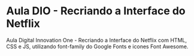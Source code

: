 # Aula DIO - Recriando a Interface do Netflix

Aula Digital Innovation One - Recriando a Interface do Netflix com HTML, CSS e JS, utilizando font-family do Google Fonts e icones Font Awesome.
